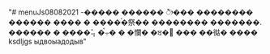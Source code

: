 "# menuJs08082021 -����� ������ ᤥ��� �������� ������ ���� � ����࠭�祭�� �������� �������. ������ � ����⢥ �ࠪ⨪� � �㦨� �ਬ�஬ ��� ��㣨� ���� ksdljgs ыдвоыадодыв" 
